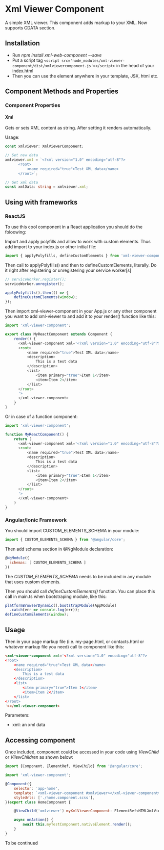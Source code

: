 # Xml Viewer Component

A simple XML viewer. This component adds markup to your XML. Now supports CDATA section.

## Installation

* Run *npm install xml-web-component --save*
* Put a script tag `<script src='node_modules/xml-viewer-component/dist/xmlviewercomponent.js'></script>` in the head of your index.html
* Then you can use the element anywhere in your template, JSX, html etc.

## Component Methods and Properties

### Component Properties

#### Xml

Gets or sets XML content as string. After setting it renders automatically.

Usage:

```typescript
const xmlviewer: XmlViewerComponent;

// Set new data
xmlviewer.xml = `<?xml version="1.0" encoding="utf-8"?>
      <root>
          <name required="true">Test XML data</name>
      </root>`;

// Get xml data
const xmlData: string = xmlviewer.xml;
```

## Using with frameworks

### ReactJS

To use this cool component in a React application you should do the foloowing:

Import and apply polyfills and allow to work with custom elements. Thus add import to your index.js or other initial file:

```javascript
import { applyPolyfills, defineCustomElements } from 'xml-viewer-component/dist/loader';
```

Then call to applyPolyfills() and then to defineCustomElements, literally. Do it right after registering or unregistering your service worker[s]

```javascript
// serviceWorker.register();
serviceWorker.unregister();

applyPolyfills().then(() => {
    defineCustomElements(window);
});
```

Then import xml-viewer-component in your App.js or any other component you want to add xml-viewer to and add it to your render() function like this:

```javascript
import 'xml-viewer-component';

export class MyReactComponent extends Component {
    render() {
      <xml-viewer-component xml='<?xml version="1.0" encoding="utf-8"?>
      <root>
          <name required="true">Test XML data</name>
          <description>
              This is a test data
          </description>
          <list>
              <item primary="true">Item 1</item>
              <item>Item 2</item>
          </list>
      </root>
      '>
      </xml-viewer-component>
    }
}
```

Or in case of a function component:

```javascript
import 'xml-viewer-component';

function MyReactComponent() {
    return (
      <xml-viewer-component xml='<?xml version="1.0" encoding="utf-8"?>
      <root>
          <name required="true">Test XML data</name>
          <description>
              This is a test data
          </description>
          <list>
              <item primary="true">Item 1</item>
              <item>Item 2</item>
          </list>
      </root>
      '>
      </xml-viewer-component>
    )
}
```

### Angular/Ionic Framework

You should import CUSTOM_ELEMENTS_SCHEMA in your module:

```javascript
import { CUSTOM_ELEMENTS_SCHEMA } from '@angular/core';
```

Then add schema section in @NgModule declaration:

```javascript
@NgModule({
  schemas: [ CUSTOM_ELEMENTS_SCHEMA ]
})
```

The *CUSTOM_ELEMENTS_SCHEMA* needs to be included in any module that uses custom elements.

Then you should call *defineCustomElements()* function. You can place this call in main.ts when bootstraping module, like this:

```javascript
platformBrowserDynamic().bootstrapModule(AppModule)
  .catch(err => console.log(err));
defineCustomElements(window);
```

## Usage

Then in your page markup file (i.e. my-page.html, or contacts.html or whatever markup file you need) call to component like this:

```html
<xml-viewer-component xml='<?xml version="1.0" encoding="utf-8"?>
<root>
    <name required="true">Test XML data</name>
    <description>
        This is a test data
    </description>
    <list>
        <item primary="true">Item 1</item>
        <item>Item 2</item>
    </list>
</root>
'></xml-viewer-component>
```

Parameters:

* xml: an xml data

## Accessing component

Once included, component could be accessed in your code using *ViewChild* or *ViiewChildren* as shown below:

```javascript
import {Component, ElementRef, ViewChild} from '@angular/core';

import 'xml-viewer-component';

@Component({
    selector: 'app-home',
    template: `<xml-viewer-component #xmlviewer></xml-viewer-component>`,
    styleUrls: ['./home.component.scss'],
})export class HomeComponent {

    @ViewChild('xmlviewer') myXmlViewerComponent: ElementRef<HTMLXmlViewerComponentElement>;

    async onAction() {
        await this.myTestComponent.nativeElement.render();
    }
}
```

To be continued
